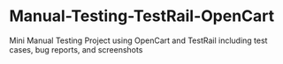 # Manual-Testing-TestRail-OpenCart
Mini Manual Testing Project using OpenCart and TestRail including test cases, bug reports, and screenshots
